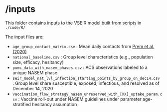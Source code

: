 # /inputs

This folder contains inputs to the VSEIR model built from scripts in ``./code/R/``

The input files are:
* ``age_group_contact_matrix.csv`` : Mean daily contacts from [Prem et al. (2020)](https://www.medrxiv.org/content/10.1101/2020.07.22.20159772v2)
* ``national_baseline.csv`` : Group level characteristics (e.g., population size, efficacy, hesitancy)
* ``pums_data_with_nasem_phases.csv`` : ACS observations labeled to a unique NASEM phase
* ``seir_model_nat_lvl_infection_starting_points_by_group_on_dec14.csv`` : Group level share susceptible, exposed, infectious, and resolved as of December 14, 2020
* ``vaccination_flow_strategy_nasem_unreserved_with_[XX]_uptake_param.csv`` : Vaccine roll-out under NASEM guidelines under parameter age-stratified hesitancy assumption